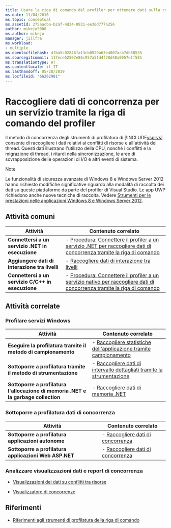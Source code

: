 ```yaml
---
title: Usare la riga di comando del profiler per ottenere dati sulla concorrenza per il servizio
ms.date: 11/04/2016
ms.topic: conceptual
ms.assetid: 275aacba-b2af-4d34-8931-ee30d777a256
author: mikejo5000
ms.author: mikejo
manager: jillfra
ms.workload:
- multiple
ms.openlocfilehash: 4fba5c02846fa13cb0929a63e4007acb7db58535
ms.sourcegitcommit: 117ece52507e86c957a5fd4f28d48a0057e1f581
ms.translationtype: HT
ms.contentlocale: it-IT
ms.lasthandoff: 05/28/2019
ms.locfileid: "66262981"
---
```

# <a name="collect-concurrency-data-for-a-service-by-using-the-profiler-command-line"></a>Raccogliere dati di concorrenza per un servizio tramite la riga di comando del profiler
Il metodo di concorrenza degli strumenti di profilatura di [!INCLUDE[vsprvs](../code-quality/includes/vsprvs_md.md)] consente di raccogliere i dati relativi ai conflitti di risorse e all'attività dei thread. Questi dati illustrano l'utilizzo della CPU, nonché i conflitti e la migrazione di thread, i ritardi nella sincronizzazione, le aree di sovrapposizione delle operazioni di I/O e altri eventi di sistema.

> [!NOTE]
> Le funzionalità di sicurezza avanzate di Windows 8 e Windows Server 2012 hanno richiesto modifiche significative riguardo alla modalità di raccolta dei dati su queste piattaforme da parte del profiler di Visual Studio. Le app UWP richiedono anche nuove tecniche di raccolta. Vedere [Strumenti per le prestazioni nelle applicazioni Windows 8 e Windows Server 2012](../profiling/performance-tools-on-windows-8-and-windows-server-2012-applications.md).

## <a name="common-tasks"></a>Attività comuni

|Attività|Contenuto correlato|
|----------|---------------------|
|**Connettersi a un servizio .NET in esecuzione**|-   [Procedura: Connettere il profiler a un servizio .NET per raccogliere dati di concorrenza tramite la riga di comando](../profiling/how-to-attach-the-profiler-to-a-dotnet-service-to-collect-concurrency-data-by-using-the-command-line.md)|
|**Aggiungere dati di interazione tra livelli**|-   [Raccogliere dati di interazione tra livelli](../profiling/adding-tier-interaction-data-from-the-command-line.md)|
|**Connettersi a un servizio C/C++ in esecuzione**|-   [Procedura: Connettere il profiler a un servizio nativo per raccogliere dati di concorrenza tramite la riga di comando](../profiling/how-to-attach-the-profiler-to-a-native-service-to-collect-concurrency-data-by-using-the-command-line.md)|

## <a name="related-tasks"></a>Attività correlate

### <a name="profile-windows-services"></a>Profilare servizi Windows

|Attività|Contenuto correlato|
|----------|---------------------|
|**Eseguire la profilatura tramite il metodo di campionamento**|-   [Raccogliere statistiche dell'applicazione tramite campionamento](../profiling/collecting-application-statistics-for-services-by-using-the-profiler-sampling-method.md)|
|**Sottoporre a profilatura tramite il metodo di strumentazione**|-   [Raccogliere dati di intervallo dettagliati tramite la strumentazione](../profiling/collecting-detailed-timing-data-for-services-by-using-the-instrumentation-method.md)|
|**Sottoporre a profilatura l'allocazione di memoria .NET e la garbage collection**|-   [Raccogliere dati di memoria .NET](../profiling/collecting-memory-data-from-dotnet-framework-services-by-using-the-profiler-command-line.md)|

### <a name="profile-concurrency-data"></a>Sottoporre a profilatura dati di concorrenza

|Attività|Contenuto correlato|
|----------|---------------------|
|**Sottoporre a profilatura applicazioni autonome**|-   [Raccogliere dati di concorrenza](../profiling/collecting-concurrency-data-for-stand-alone-applications.md)|
|**Sottoporre a profilatura applicazioni Web ASP.NET**|-   [Raccogliere dati di concorrenza](../profiling/collecting-concurrency-data-for-an-aspnet-web-application.md)|

### <a name="analyze-concurrency-data-views-and-reports"></a>Analizzare visualizzazioni dati e report di concorrenza
- [Visualizzazioni dei dati su conflitti tra risorse](../profiling/resource-contention-data-views.md)

- [Visualizzatore di concorrenze](../profiling/concurrency-visualizer.md)

## <a name="reference"></a>Riferimenti
- [Riferimenti agli strumenti di profilatura della riga di comando](../profiling/command-line-profiling-tools-reference.md)
